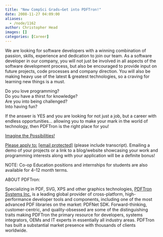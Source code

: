 ```yaml
---
title: "New CompSci Grads—Get into PDFTron!"
date: 2008-11-27 04:09:00
aliases:
  - /node/1162
author: Christopher Head
images: []
categories: [Career]
---
```


We are looking for software developers with a winning combination of passion, skills, experience and dedication to join our team. As a software developer in our company, you will not just be involved in all aspects of the software development process, but also be encouraged to provide input on future projects, code processes and company direction. You will also be making heavy use of the latest & greatest technologies, so a craving for learning new things is a must.

Do you love programming? \
Do you have a thirst for knowledge? \
Are you into being challenged? \
Into having fun?

If the answer is YES and you are looking for not just a job, but a career with endless opportunities… allowing you to make your mark in the world of technology, then PDFTron is the right place for you!

[Imagine the Possibilities!](http://www.pdftron.com/careers/Imagine_the_Possibilities.pdf)

[](http://www.pdftron.com/careers/Imagine_the_Possibilities.pdf)

[Please apply to:](http://www.pdftron.com/careers/Imagine_the_Possibilities.pdf) [\[email protected\]](/cdn-cgi/l/email-protection#83e9ece1f0c3f3e7e5f7f1ecedade0ecee) (please include transcript). Emailing a demo of your projects or a link to a blog/website showcasing your work and programming interests along with your application will be a definite bonus!

NOTE: Co-op Education positions and internships for students are also available for 4–12 month terms.

ABOUT PDFTron:

Specializing in PDF, SVG, XPS and other graphics technologies, [PDFTron Systems Inc.](http://www.pdftron.com) is a leading global provider of cross-platform, high-performance developer tools and components, including one of the most advanced PDF libraries on the market: PDFNet SDK. Forward-thinking, customer-centric, and quality-obsessed are some of the distinguishing traits making PDFTron the primary resource for developers, systems integrators, OEMs and IT experts in essentially all industry areas. PDFTron has built a substantial market presence with thousands of clients worldwide.
